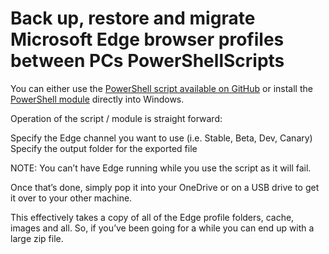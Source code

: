 # Back up, restore and migrate Microsoft Edge browser profiles between PCs PowerShellScripts

You can either use the [PowerShell script available on GitHub](https://github.com/RakhithJK/PowerShellScripts/blob/main/Backup-EdgeProfile.ps1) or install the [PowerShell module](https://www.powershellgallery.com/packages/EdgeBackupandRestore) directly into Windows.

Operation of the script / module is straight forward:

Specify the Edge channel you want to use (i.e. Stable, Beta, Dev, Canary)
Specify the output folder for the exported file

NOTE: You can’t have Edge running while you use the script as it will fail.

Once that’s done, simply pop it into your OneDrive or on a USB drive to get it over to your other machine.

This effectively takes a copy of all of the Edge profile folders, cache, images and all. So, if you’ve been going for a while you can end up with a large zip file.
